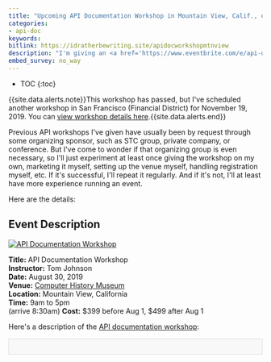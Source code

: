 ```yaml
---
title: "Upcoming API Documentation Workshop in Mountain View, Calif., on August 30, 2019"
categories:
- api-doc
keywords:
bitlink: https://idratherbewriting.site/apidocworkshopmtnview
description: "I'm giving an <a href='https://www.eventbrite.com/e/api-documentation-workshop-tickets-64803158993'>API Documentation Workshop</a> in Mountain View, California, on August 30, 2019. Although I've given more than a dozen API documentation workshops at various conferences over the past several years, this one is different. For this workshop, I'm organizing it myself. You can <a href='https://www.eventbrite.com/e/api-documentation-workshop-tickets-64803158993'>register on Eventbrite</a>."
embed_survey: no_way
---
```


* TOC
{:toc}

{{site.data.alerts.note}}This workshop has passed, but I've scheduled another workshop in San Francisco (Financial District) for November 19, 2019. You can <a href='https://www.eventbrite.com/e/api-documentation-workshop-san-francisco-nov-19-2019-tickets-72043928329'>view workshop details here</a>.{{site.data.alerts.end}}

Previous API workshops I've given have usually been by request through some organizing sponsor, such as STC group, private company, or conference. But I've come to wonder if that organizing group is even necessary, so I'll just experiment at least once giving the workshop on my own, marketing it myself, setting up the venue myself, handling registration myself, etc. If it's successful, I'll repeat it regularly. And if it's not, I'll at least have more experience running an event.

Here are the details:

## Event Description

<a href="https://www.eventbrite.com/e/api-documentation-workshop-tickets-64803158993"><img src="{{site.media}}/restapiworkshopeventbritewoodgrain.png" alt="API Documentation Workshop"/></a>

**Title:** API Documentation Workshop<br/>
**Instructor:** Tom Johnson<br/>
**Date:** August 30, 2019 <br/>
**Venue:** [Computer History Museum](https://www.computerhistory.org/)<br/>
**Location:** Mountain View, California<br/>
**Time:** 9am to 5pm<br/> (arrive 8:30am)
**Cost:** $399 before Aug 1, $499 after Aug 1

Here's a description of the [API documentation workshop](https://www.eventbrite.com/e/api-documentation-workshop-tickets-64803158993):

<div style="background-color: #f8f8f8; border: 1px solid #dedede; padding: 15px; margin: 15px 0px;">
<script>
         var settings = {
           "async": true,
           "crossDomain": true,
           "url": "https://www.eventbriteapi.com/v3/events/64803158993/?token={{site.eventbrite_public_token}}",
           "method": "GET"
         }

         $.ajax(settings).done(function (response) {
           console.log(response);

           var name = response.name.html;
           $("#eventName").append(name);
          var content = response.description.html;
           $("#eventDescription").append(content);
           var url = response.url;
           $("#eventLink").append('<p><i>To register for the workshop, <a href="' + url + '">view the event on EventBrite</a> and click the <b>Tickets</b> button.</i></p>');
         });
      </script>
      <h2><div id="eventName"></div></h2>
      <div id="eventDescription"></div>
</div>

## Register for the Workshop

<div style="margin-top:10px;" id="eventLink"></div>

{% include ads.html %}

## Questions

If you have any questions, just reach out to me at <a href="mailto:tomjoht@gmail.com">tomjoht@gmail.com</a>.

(By the way, the above title, description, and link are pulled from EventBrite directly through the [Retrieve an Event](https://www.eventbrite.com/platform/api#/reference/event/retrieve-an-event) endpoint in the EventBrite API. This is something you'll learn to do in the workshop.)
